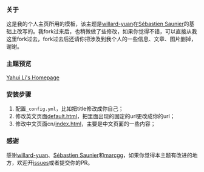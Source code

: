 ### 关于

这是我的个人主页所用的模板，该主题是[willard-yuan](https://github.com/willard-yuan/willard-yuan.github.io)在[Sébastien Saunier](https://raw.github.com/ssaunier/ssaunier.github.io/)的基础上改写的。我fork过来后，也稍微做了些修改，如果你觉得不错，可以直接从我这里fork过去，fork过去后还请你把涉及到我个人的一些信息、文章、图片删掉，谢谢。

### 主题预览

[Yahui Li's Homepage](http://lyhliyh.github.io/)


### 安装步骤
1. 配置`_config.yml`，比如把title修改成你自己； 
2. 修改英文页面[default.html](https://github.com/willard-yuan/willard-yuan.github.io/blob/master/_layouts/default.html)，把里面出现的固定的url更改成你的url； 
3. 修改中文页面cn/[index.html](https://github.com/willard-yuan/willard-yuan.github.io/blob/master/cn/index.html)，主要是中文页面的一些内容； 

### 感谢

感谢[willard-yuan](https://github.com/willard-yuan/willard-yuan.github.io)、[Sébastien Saunier](https://raw.github.com/ssaunier/ssaunier.github.io/)和[marcgg](http://marcgg.com/)，如果你觉得本主题有改进的地方，欢迎开[issues](https://github.com/lyhliyh/lyhliyhgithub.io/issues)或者提交你的PR。
